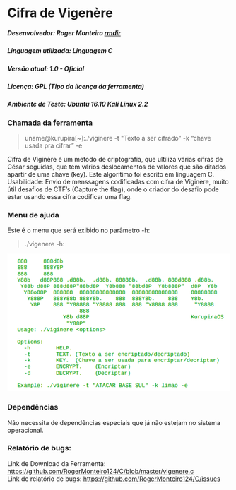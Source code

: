 ﻿
# Cifra de Vigenère
##### Desenvolvedor: Roger Monteiro <a href="telegram.me/rmdir0x00">rmdir</a>
##### Linguagem utilizada: Linguagem C
##### Versão atual: 1.0 - Oficial
##### Licença: GPL (Tipo da licença da ferramenta)
##### Ambiente de Teste: Ubuntu 16.10 Kali Linux 2.2

### Chamada da ferramenta
>uname@kurupira[~]:./viginere -t "Texto a ser cifrado" -k “chave usada pra cifrar” -e
	
Cifra de Viginère é um metodo de criptografia, que ultiliza várias cifras de César seguidas, que tem vários deslocamentos de valores que são ditados apartir de uma chave (key). Este algoritimo foi escrito em linguagem C. </br>Usabilidade: Envio de menssagens codificadas com cifra de Viginère, muito útil desafios de CTF’s (Capture the flag), onde o criador do desafio pode estar usando essa cifra codificar uma flag.
### Menu de ajuda
Este é o menu que será exibido no parâmetro -h:
> ./vigenere -h:
<img src="https://github.com/RogerMonteiro124/C/blob/master/Vigenere_help.png" />
<h3>Dependências</h3>
Não necessita de dependências especiais que já não estejam no sistema operacional.


### Relatório de bugs:
Link de Download da Ferramenta: https://github.com/RogerMonteiro124/C/blob/master/vigenere.c </br>
Link de relatório de bugs:
https://github.com/RogerMonteiro124/C/issues


